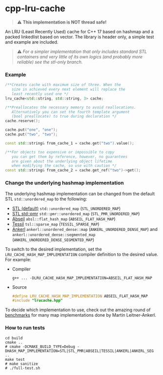 # cpp-lru-cache

> ⚠️ **This implementation is NOT thread safe!**

An LRU (Least Recently Used) cache for C++ 17 based on hashmap and a packed linkedlist based on vector. The library is header only, a simple test and example are included.

> ⚠️ *For a simpler implementation that only includes standard STL containers and very little of its own logics (and probably more reliable) see the stl-only branch.*

### Example

```c++
/**Creates cache with maximum size of three. When the 
   size in achieved every next element will replace the 
   least recently used one */
lru_cache<std::string, std::string, 3> cache;

/**Preallocates the necessary memory to avoid reallocations.
   Alternatively you can set the fourth template argument
   (bool preallocate) to true during declaration */
cache.reserve();

cache.put("one", "one");
cache.put("two", "two");

const std::string& from_cache_1 = cache.get("two").value();

/**For objects too expensive or impossible to copy
   you can get them by reference, however, no guarantees
   are given about the underlying object lifetime
   when modifying the cache, so use with caution */
const std::string& from_cache_2 = cache.get_ref("two")->get();
```

### Change the underlying hashmap implementation

The underlying hashmap implementation can be changed from the default STL `std::unordered_map` to the following:

- [STL (default)](https://en.cppreference.com/w/cpp/container/unordered_map) `std::unordered_map` (`STL_UNORDERED_MAP`)
- [STL std::pmr](https://en.cppreference.com/w/cpp/container/unordered_map) `std::pmr::unordered_map` (`STL_PMR_UNORDERED_MAP`)
- [Abseil](https://github.com/abseil/abseil-cpp) `absl::flat_hash_map` (`ABSEIL_FLAT_HASH_MAP`)
- [Tessil](https://github.com/Tessil/sparse-map) `tsl::sparse_map` (`TESSIL_SPARSE_MAP`)
- [Ankerl](https://github.com/martinus/unordered_dense) `ankerl::unordered_dense::map` (`ANKERL_UNORDERED_DENSE_MAP`) and `ankerl::unordered_dense::segmented_map` (`ANKERL_UNORDERED_DENSE_SEGMENTED_MAP`)

To switch to the desired implementation, set the `LRU_CACHE_HASH_MAP_IMPLEMENTATION` compiler definition to the desired value. For example:

- Compiler

    ```shell
    g++ ... -DLRU_CACHE_HASH_MAP_IMPLEMENTATION=ABSEIL_FLAT_HASH_MAP
    ```

- Source

    ```c++
    #define LRU_CACHE_HASH_MAP_IMPLEMENTATION ABSEIL_FLAT_HASH_MAP
    #include "lrucache.hpp"
    ```

To decide which implementation to use, check out the amazing round of [benchmarks](https://martin.ankerl.com/2022/08/27/hashmap-bench-01/) for many map implementations done by Martin Leitner-Ankerl.

### How to run tests

```shell
cd build
cmake ..
# cmake -DCMAKE_BUILD_TYPE=Debug -DHASH_MAP_IMPLEMENTATION=STL|STL_PMR|ABSEIL|TESSIL|ANKERL|ANKERL_SEG ..
make test
# make sanitize
# ./full-test.sh
```
